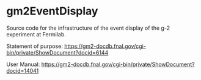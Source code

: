 # gm2EventDisplay
Source code for the infrastructure of the event display of the g-2 experiment at Fermilab. 

Statement of purpose: https://gm2-docdb.fnal.gov/cgi-bin/private/ShowDocument?docid=6144

User Manual: https://gm2-docdb.fnal.gov/cgi-bin/private/ShowDocument?docid=14041 
